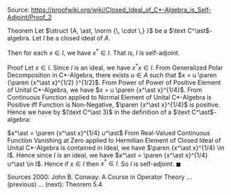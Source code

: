 # 

Source: https://proofwiki.org/wiki/Closed_Ideal_of_C*-Algebra_is_Self-Adjoint/Proof_2

Theorem
Let $\struct {A, \ast, \norm {\, \cdot \,} }$ be a $\text C^\ast$-algebra.
Let $I$ be a closed ideal of $A$.

Then for each $x \in I$, we have $x^\ast \in I$. 
That is, $I$ is self-adjoint.


Proof
Let $x \in I$.
Since $I$ is an ideal, we have $x^\ast x \in I$. 
From Generalized Polar Decomposition in C*-Algebra, there exists $u \in A$ such that $x = u \paren {\paren {x^\ast x}^{1/2} }^{1/2}$.
From Power of Power of Positive Element of Unital C*-Algebra, we have $x = u \paren {x^\ast x}^{1/4}$. 
From Continuous Function applied to Normal Element of Unital C*-Algebra is Positive iff Function is Non-Negative, $\paren {x^\ast x}^{1/4}$ is positive.
Hence we have by $(\text C^\ast 3)$ in the definition of a $\text C^\ast$-algebra:

$x^\ast = \paren {x^\ast x}^{1/4} u^\ast$
From Real-Valued Continuous Function Vanishing at Zero applied to Hermitian Element of Closed Ideal of Unital C*-Algebra is contained in Ideal, we have $\paren {x^\ast x}^{1/4} \in I$.
Hence since $I$ is an ideal, we have $x^\ast = \paren {x^\ast x}^{1/4} u^\ast \in I$.
Hence if $x \in I$ then $x^\ast \in I$.
So $I$ is self-adjoint.
$\blacksquare$


Sources
2000: John B. Conway: A Course in Operator Theory ... (previous) ... (next): Theorem $5.4$




